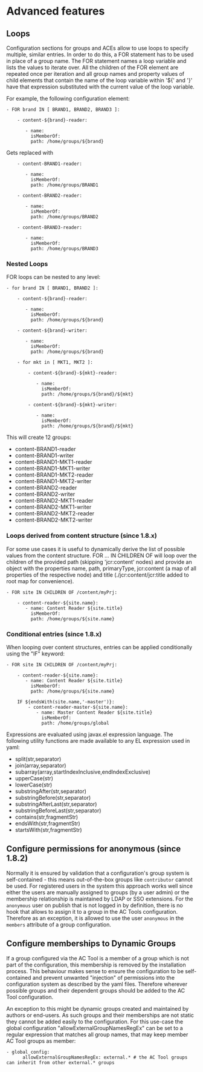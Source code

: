# Advanced features

## Loops

Configuration sections for groups and ACEs allow to use loops to specify multiple, similar entries. In order to do this, a FOR statement has to be used in place of a group name. The FOR statement names a loop variable and lists the values to iterate over. All the children of the FOR element are repeated once per iteration and all group names and property values of child elements that contain the name of the loop variable within '${' and '}' have that expression substituted with the current value of the loop variable.

For example, the following configuration element:

```
- FOR brand IN [ BRAND1, BRAND2, BRAND3 ]:

    - content-${brand}-reader:

       - name: 
         isMemberOf: 
         path: /home/groups/${brand}
```

Gets replaced with

```
    - content-BRAND1-reader:

       - name: 
         isMemberOf: 
         path: /home/groups/BRAND1

    - content-BRAND2-reader:

       - name: 
         isMemberOf: 
         path: /home/groups/BRAND2

    - content-BRAND3-reader:

       - name: 
         isMemberOf: 
         path: /home/groups/BRAND3
```

### Nested Loops

FOR loops can be nested to any level:

```
- for brand IN [ BRAND1, BRAND2 ]:

    - content-${brand}-reader:

       - name: 
         isMemberOf: 
         path: /home/groups/${brand}

    - content-${brand}-writer:

       - name: 
         isMemberOf: 
         path: /home/groups/${brand}
         
    - for mkt in [ MKT1, MKT2 ]:
                       
        - content-${brand}-${mkt}-reader:

           - name: 
             isMemberOf: 
             path: /home/groups/${brand}/${mkt}

        - content-${brand}-${mkt}-writer:

           - name: 
             isMemberOf: 
             path: /home/groups/${brand}/${mkt}
```

This will create 12 groups:

* content-BRAND1-reader
* content-BRAND1-writer
* content-BRAND1-MKT1-reader
* content-BRAND1-MKT1-writer
* content-BRAND1-MKT2-reader
* content-BRAND1-MKT2-writer
* content-BRAND2-reader
* content-BRAND2-writer
* content-BRAND2-MKT1-reader
* content-BRAND2-MKT1-writer
* content-BRAND2-MKT2-reader
* content-BRAND2-MKT2-writer

### Loops derived from content structure (since 1.8.x)

For some use cases it is useful to dynamically derive the list of possible values from the content structure. FOR ... IN CHILDREN OF will loop over the children of the provided path (skipping 'jcr:content' nodes) and provide an object with the properties name, path, primaryType, jcr:content (a map of all properties of the respective node) and title (./jcr:content/jcr:title added to root map for convenience).

```
- FOR site IN CHILDREN OF /content/myPrj:

    - content-reader-${site.name}:
       - name: Content Reader ${site.title}
         isMemberOf: 
         path: /home/groups/${site.name}
```


### Conditional entries (since 1.8.x)

When looping over content structures, entries can be applied conditionally using the "IF" keyword:

```
- FOR site IN CHILDREN OF /content/myPrj:

    - content-reader-${site.name}:
       - name: Content Reader ${site.title}
         isMemberOf: 
         path: /home/groups/${site.name}

    IF ${endsWith(site.name,'-master')}:
        - content-reader-master-${site.name}:
           - name: Master Content Reader ${site.title}
             isMemberOf: 
             path: /home/groups/global
```

Expressions are evaluated using javax.el expression language. The following utility functions are made available to any EL expression used in yaml:

- split(str,separator) 
- join(array,separator)
- subarray(array,startIndexInclusive,endIndexExclusive)
- upperCase(str) 
- lowerCase(str) 
- substringAfter(str,separator) 
- substringBefore(str,separator) 
- substringAfterLast(str,separator) 
- substringBeforeLast(str,separator) 
- contains(str,fragmentStr) 
- endsWith(str,fragmentStr) 
- startsWith(str,fragmentStr) 

## Configure permissions for anonymous (since 1.8.2)

Normally it is ensured by validation that a configuration's group system is self-contained - this means out-of-the-box groups like ```contributor``` cannot be used. For registered users in the system this approach works well since either the users are manually assigned to groups (by a user admin) or the membership relationship is maintained by LDAP or SSO extensions. For the ```anonymous``` user on publish that is not logged in by definition, there is no hook that allows to assign it to a group in the AC Tools configuration. Therefore as an exception, it is allowed to use the user ```anonymous``` in the ```members``` attribute of a group configuration.
  
## Configure memberships to Dynamic Groups

If a group configured via the AC Tool is a member of a group which is not part of the configuration, this membership is removed by the installation process. This behaviour makes sense to ensure the configuration to be self-contained and prevent unwanted "injection" of permissions into the configuration system as described by the yaml files. Therefore wherever possible groups and their dependent groups should be added to the AC Tool configuration.

An exception to this might be dynamic groups created and maintained by authors or end-users. As such groups and their memberships are not static they cannot be added easily to the configuration. For this use-case the global configuration "allowExternalGroupNamesRegEx" can be set to a regular expression that matches all group names, that may keep member AC Tool groups as member:

```
- global_config:
      allowExternalGroupNamesRegEx: external.* # the AC Tool groups can inherit from other external.* groups
```


